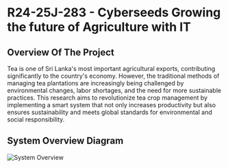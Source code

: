 # R24-25J-283 - Cyberseeds Growing the future of Agriculture with IT

## Overview Of The Project
Tea is one of Sri Lanka's most important agricultural exports, contributing significantly to the country's economy. However, the traditional methods of managing tea plantations are increasingly being challenged by environmental changes, labor shortages, and the need for more sustainable practices.
This research aims to revolutionize tea crop management by implementing a smart system that not only increases productivity but also ensures sustainability and meets global standards for environmental and social responsibility.

## System Overview Diagram

![System Overview](https://github.com/user-attachments/assets/cc765a99-2842-4104-b0fd-474c69794453)


